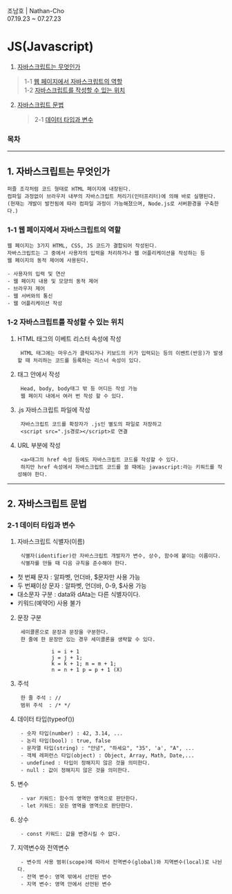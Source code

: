조남호 | Nathan-Cho<br>
07.19.23 ~ 07.27.23

# JS(Javascript)
1. [자바스크립트는 무엇인가](#1-자바스크립트는-무엇인가)
  > 1-1 [웹 페이지에서 자바스크립트의 역할](#1-1-웹-페이지에서-자바스크립트의-역할)<br>
  > 1-2 [자바스크립트를 작성할 수 있는 위치](#1-2-자바스크립트를-작성할-수-있는-위치)
2. [자바스크립트 문법](#2-자바스크립트-문법)
	> 2-1 [데이터 타입과 변수](#2-1-데이터-타입과-변수) 

### 목차

***
## 1. 자바스크립트는 무엇인가
    퍼즐 조각처럼 코드 형태로 HTML 페이지에 내장된다.
    컴파일 과정없이 브라우저 내부의 자바스크립트 처리기(인터프리터)에 의해 바로 실행된다.
    (현재는 개발이 발전됨에 따라 컴파일 과정이 가능해졌으며, Node.js로 서버환경을 구축한다.)

### 1-1 웹 페이지에서 자바스크립트의 역할
    웹 페이지는 3가지 HTML, CSS, JS 코드가 결합되어 작성된다.
    자바스크립트는 그 중에서 사용자의 입력을 처리하거나 웹 어플리케이션을 작성하는 등
    웹 페이지의 동적 제어에 사용된다.

    - 사용자의 입력 및 연산
    - 웹 페이지 내용 및 모양의 동적 제어
    - 브라우저 제어
    - 웹 서버와의 통신
    - 웹 어플리케이션 작성

### 1-2 자바스크립트를 작성할 수 있는 위치
1. HTML 태그의 이베트 리스터 속성에 작성

        HTML 태그에는 마우스가 클릭되거나 키보드의 키가 입력되는 등의 이벤트(반응)가 발생할 때 처리하는 코드를 등록하는 리스너 속성이 있다.
2. <script></script>태그 안에서 작성

        Head, body, body태그 밖 등 어디든 작성 가능
        웹 페이지 내에서 여러 번 작성 할 수 있다.
3. .js 자바스크립트 파일에 작성

        자바스크립트 코드를 확장자가 .js인 별도의 파일로 저장하고
        <script src=".js경로></script>로 연결
4. URL 부분에 작성

        <a>태그의 href 속성 등에도 자바스크립트 코드를 작성할 수 있다.
        하지만 href 속성에서 자바스크립트 코드를 쓸 때에는 javascript:라는 키워드를 작성해야 한다.

***
## 2. 자바스크립트 문법
### 2-1 데이터 타입과 변수
1. 자바스크립트 식별자(이름)

        식별자(identifier)란 자바스크립트 개발자가 변수, 상수, 함수에 붙이는 이름이다.
        식별자를 만들 때 다음 규칙을 준수해야 한다.
			
  - 첫 번째 문자 : 알파벳, 언더바, $문자만 사용 가능
  - 두 번째이상 문자 : 알파벳, 언더바, 0-9, $사용 가능
  - 대소문자 구분 : data와 dAta는 다른 식별자이다.
  - 키워드(예약어) 사용 불가	
2. 문장 구분

        세미콜론으로 문장과 문장을 구분한다.
        한 줄에 한 문장만 있는 경우 세미콜론을 생략할 수 있다.
			   
			      i = i + 1
			      j = j + 1;
			      k = k + 1; m = m + 1;
			      n = n + 1 p = p + 1 (X)
			
3. 주석

        한 줄 주석 : //
        범위 주석  : /* */
			
			
4. 데이터 타입(typeof())

  		- 숫자 타입(number) : 42, 3.14, ...
  		- 논리 타입(bool) : true, false
  		- 문자열 타입(string) : "안녕", "하세요", "35", 'a', "A", ...
  		- 객체 레퍼런스 타입(object) : Object, Array, Math, Date,...
  		- undefined : 타입이 정해지지 않은 것을 의미한다.
  		- null : 값이 정해지지 않은 것을 의미한다.
			
5. 변수
	
  		- var 키워드: 함수의 영역만 영역으로 판단한다.
  		- let 키워드: 모든 영역을 영역으로 판단한다.
			
6. 상수
	
  		- const 키워드: 값을 변경시킬 수 없다.

7. 지역변수와 전역변수
	
  		- 변수의 사용 범위(scope)에 따라서 전역변수(global)와 지역변수(local)로 나뉜다.
  		- 전역 변수: 영역 밖에서 선언된 변수
  		- 지역 변수: 영역 안에서 선언된 변수

